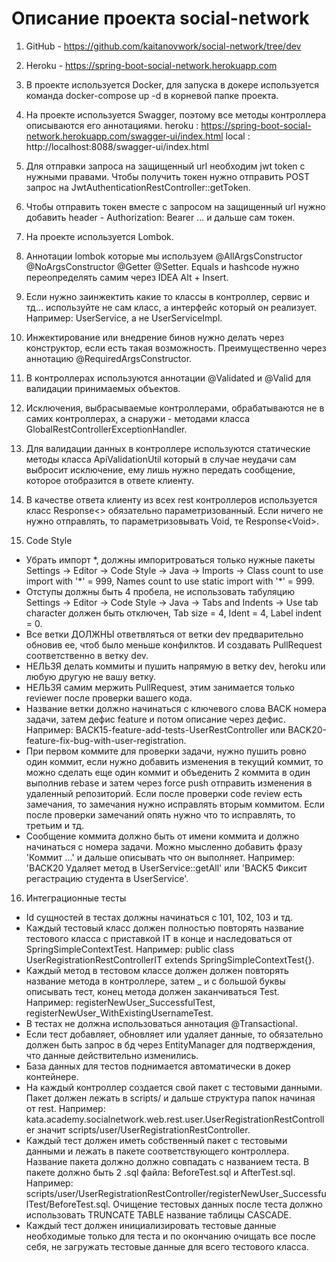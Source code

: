 Описание проекта social-network
=====================================

1) GitHub - https://github.com/kaitanovwork/social-network/tree/dev

2) Heroku - https://spring-boot-social-network.herokuapp.com

3) В проекте используется Docker, для запуска в докере используется команда docker-compose up -d в корневой папке проекта.

4) На проекте используется Swagger, поэтому все методы контроллера описываются его аннотациями.
   heroku : https://spring-boot-social-network.herokuapp.com/swagger-ui/index.html
   local : http://localhost:8088/swagger-ui/index.html

5) Для отправки запроса на защищенный url необходим jwt token с нужными правами. Чтобы получить токен нужно отправить POST запрос на JwtAuthenticationRestController::getToken.

6) Чтобы отправить токен вместе с запросом на защищенный url нужно добавить header - Authorization: Bearer ... и дальше сам токен.

7) На проекте используется Lombok.

8) Аннотации lombok которые мы используем @AllArgsConstructor @NoArgsConstructor @Getter @Setter. Equals и hashcode нужно переопределять самим через IDEA Alt + Insert.

9) Если нужно заинжектить какие то классы в контроллер, сервис и тд... используйте не сам класс, а интерфейс который он реализует. Например: UserService, а не UserServiceImpl.

10) Инжектирование или внедрение бинов нужно делать через конструктор, если есть такая возможность. Преимущественно через аннотацию @RequiredArgsConstructor.

11) В контроллерах используются аннотации @Validated и @Valid для валидации принимаемых объектов.

12) Исключения, выбрасываемые контроллерами, обрабатываются не в самих контроллерах, а снаружи - методами класса GlobalRestControllerExceptionHandler.

13) Для валидации данных в контроллере используются статические методы класса ApiValidationUtil который в случае неудачи сам выбросит исключение, ему лишь нужно передать сообщение, которое отобразится в ответе клиенту.

14) В качестве ответа клиенту из всех rest контроллеров используется класс Response<> обязательно параметризованный. Если ничего не нужно отправлять, то параметризовывать Void, те Response\<Void>.

15) Code Style
* Убрать импорт \*, должны импоритроваться только нужные пакеты Settings -> Editor -> Code Style -> Java -> Imports -> Class count to use import with '\*' = 999, Names count to use static import with '\*' = 999.
* Отступы должны быть 4 пробела, не использовать табуляцию Settings -> Editor -> Code Style -> Java -> Tabs and Indents -> Use tab character должен быть отключен, Tab size = 4, Ident = 4, Label indent = 0.
* Все ветки ДОЛЖНЫ ответвляться от ветки dev предварительно обновив ее, чтоб было меньше конфилктов. И создавать PullRequest соответственно в ветку dev.
* НЕЛЬЗЯ делать коммиты и пушить напрямую в ветку dev, heroku или любую другую не вашу ветку.
* НЕЛЬЗЯ самим мержить PullRequest, этим занимается только reviewer после проверки вашего кода.
* Название ветки должно начинаться с ключевого слова BACK номера задачи, затем дефис feature и потом описание через дефис. Например: BACK15-feature-add-tests-UserRestController или BACK20-feature-fix-bug-with-user-registration.
* При первом коммите для проверки задачи, нужно пушить ровно один коммит, если нужно добавить изменения в текущий коммит, то можно сделать еще один коммит и объеденить 2 коммита в один выполнив rebase и затем через force push отправить изменения в удаленный репозиторий. Если после проверки code review есть замечания, то замечания нужно исправлять вторым коммитом. Если после проверки замечаний опять нужно что то исправлять, то третьим и тд.
* Сообщение коммита должно быть от имени коммита и должно начинаться с номера задачи. Можно мысленно добавить фразу 'Коммит ...' и дальше описывать что он выполняет. Например: 'BACK20 Удаляет метод в UserService::getAll' или 'BACK5 Фиксит регастрацию студента в UserService'.

16) Интеграционные тесты
* Id сущностей в тестах должны начинаться с 101, 102, 103 и тд.
* Каждый тестовый класс должен полностью повторять название тестового класса с приставкой IT в конце и наследоваться от SpringSimpleContextTest. Например: public class UserRegistrationRestControllerIT extends SpringSimpleContextTest{}.
* Каждый метод в тестовом классе должен должен повторять название метода в контроллере, затем _ и с большой буквы описывать тест, конец метода должен заканчиваться Test. Например: registerNewUser_SuccessfulTest, registerNewUser_WithExistingUsernameTest. 
* В тестах не должна использоваться аннотация @Transactional.
* Если тест добавляет, обновляет или удаляет данные, то обязательно должен быть запрос в бд через EntityManager для подтверждения, что данные действительно изменились.
* База данных для тестов поднимается автоматически в докер контейнере.
* На каждый контроллер создается свой пакет с тестовыми данными. Пакет должен лежать в scripts/ и дальше структура папок начиная от rest. Например: kata.academy.socialnetwork.web.rest.user.UserRegistrationRestController значит scripts/user/UserRegistrationRestController.
* Каждый тест должен иметь собственный пакет с тестовыми данными и лежать в пакете соответствующего контроллера. Название пакета должно должно совпадать с названием теста. В пакете должно быть 2 .sql файла: BeforeTest.sql и AfterTest.sql. Например: scripts/user/UserRegistrationRestController/registerNewUser_SuccessfulTest/BeforeTest.sql. Очищение тестовых данных после теста должно использовать TRUNCATE TABLE название таблицы CASCADE. 
* Каждый тест должен инициализировать тестовые данные необходимые только для теста и по окончанию очищать все после себя, не загружать тестовые данные для всего тестового класса.